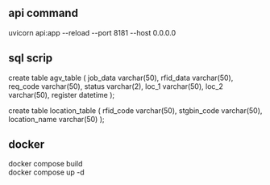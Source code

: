 ## api command
uvicorn api:app --reload --port 8181 --host 0.0.0.0

## sql scrip
create table agv_table (
	job_data varchar(50),
	rfid_data varchar(50),
	req_code varchar(50),
	status varchar(2),
	loc_1 varchar(50),
	loc_2 varchar(50),
	register datetime
);

create table location_table (
	rfid_code varchar(50),
	stgbin_code varchar(50),
	location_name varchar(50)
);

## docker 
docker compose build\
docker compose up -d